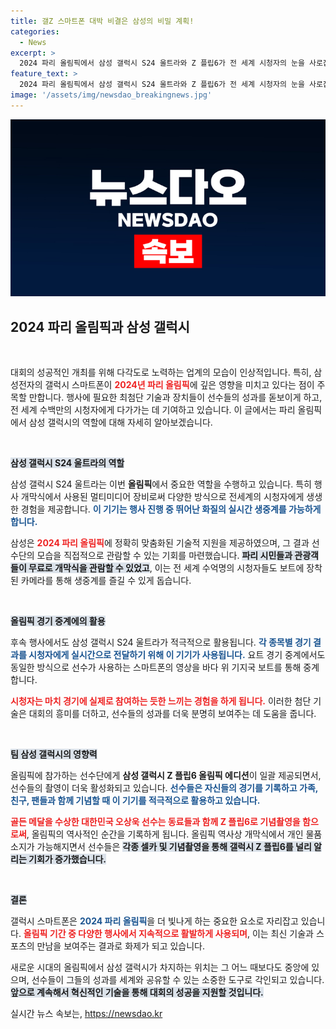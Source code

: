 ```yaml
---
title: 갤Z 스마트폰 대박 비결은 삼성의 비밀 계획!
categories:
  - News
excerpt: >
  2024 파리 올림픽에서 삼성 갤럭시 S24 울트라와 Z 플립6가 전 세계 시청자의 눈을 사로잡았다. 최초의 야외 개막식 생중계와 선수들의 셀카 촬영이 화제 속에 진행되며, 올림픽의 새로운 아이콘이 되고 있다!
feature_text: >
  2024 파리 올림픽에서 삼성 갤럭시 S24 울트라와 Z 플립6가 전 세계 시청자의 눈을 사로잡았다. 최초의 야외 개막식 생중계와 선수들의 셀카 촬영이 화제 속에 진행되며, 올림픽의 새로운 아이콘이 되고 있다!
image: '/assets/img/newsdao_breakingnews.jpg'
---
```


<p><img src="/assets/img/newsdao_breakingnews.jpg" alt="ranknews 속보" /></p>

<h2 data-ke-size="size26">2024 파리 올림픽과 삼성 갤럭시</h2>

<p data-ke-size="size16">&nbsp;</p>

<p>대회의 성공적인 개최를 위해 다각도로 노력하는 업계의 모습이 인상적입니다. 특히, 삼성전자의 갤럭시 스마트폰이 <b><span style="color: #ee2323;">2024년 파리 올림픽</span></b>에 깊은 영향을 미치고 있다는 점이 주목할 만합니다. 행사에 필요한 최첨단 기술과 장치들이 선수들의 성과를 돋보이게 하고, 전 세계 수백만의 시청자에게 다가가는 데 기여하고 있습니다. 이 글에서는 파리 올림픽에서 삼성 갤럭시의 역할에 대해 자세히 알아보겠습니다. </p>

<p data-ke-size="size16">&nbsp;</p>

<p><b><span style="background-color: #21538527;">삼성 갤럭시 S24 울트라의 역할</span></b></p>

<p>삼성 갤럭시 S24 울트라는 이번 <b>올림픽</b>에서 중요한 역할을 수행하고 있습니다. 특히 행사 개막식에서 사용된 멀티미디어 장비로써 다양한 방식으로 전세계의 시청자에게 생생한 경험을 제공합니다. <b><span style="color: #1a5490;">이 기기는 행사 진행 중 뛰어난 화질의 실시간 생중계를 가능하게 합니다.</span></b> </p>

<p>삼성은 <b><span style="color: #ee2323;">2024 파리 올림픽</span></b>에 정확히 맞춤화된 기술적 지원을 제공하였으며, 그 결과 선수단의 모습을 직접적으로 관람할 수 있는 기회를 마련했습니다. <b><span style="background-color: #21538527;">파리 시민들과 관광객들이 무료로 개막식을 관람할 수 있었고</span></b>, 이는 전 세계 수억명의 시청자들도 보트에 장착된 카메라를 통해 생중계를 즐길 수 있게 돕습니다.</p>

<p data-ke-size="size16">&nbsp;</p>

<p><b><span style="background-color: #21538527;">올림픽 경기 중계에의 활용</span></b></p>

<p>후속 행사에서도 삼성 갤럭시 S24 울트라가 적극적으로 활용됩니다. <b><span style="color: #1a5490;">각 종목별 경기 결과를 시청자에게 실시간으로 전달하기 위해 이 기기가 사용됩니다.</span></b> 요트 경기 중계에서도 동일한 방식으로 선수가 사용하는 스마트폰의 영상을 바다 위 기지국 보트를 통해 중계합니다.</p>

<p><b><span style="color: #ee2323;">시청자는 마치 경기에 실제로 참여하는 듯한 느끼는 경험을 하게 됩니다.</span></b> 이러한 첨단 기술은 대회의 흥미를 더하고, 선수들의 성과를 더욱 분명히 보여주는 데 도움을 줍니다.</p>

<p data-ke-size="size16">&nbsp;</p>

<p><b><span style="background-color: #21538527;">팀 삼성 갤럭시의 영향력</span></b></p>

<p>올림픽에 참가하는 선수단에게 <b>삼성 갤럭시 Z 플립6 올림픽 에디션</b>이 일괄 제공되면서, 선수들의 촬영이 더욱 활성화되고 있습니다. <b><span style="color: #1a5490;">선수들은 자신들의 경기를 기록하고 가족, 친구, 팬들과 함께 기념할 때 이 기기를 적극적으로 활용하고 있습니다.</span></b></p>

<p><b><span style="color: #ee2323;">골든 메달을 수상한 대한민국 오상욱 선수는 동료들과 함께 Z 플립6로 기념촬영을 함으로써</span></b>, 올림픽의 역사적인 순간을 기록하게 됩니다. 올림픽 역사상 개막식에서 개인 물품 소지가 가능해지면서 선수들은 <b><span style="background-color: #21538527;">각종 셀카 및 기념촬영을 통해 갤럭시 Z 플립6를 널리 알리는 기회가 증가했습니다.</span></b></p>

<p data-ke-size="size16">&nbsp;</p>

<p><b><span style="background-color: #21538527;">결론</span></b></p>

<p>갤럭시 스마트폰은 <b><span style="color: #1a5490;">2024 파리 올림픽</span></b>을 더 빛나게 하는 중요한 요소로 자리잡고 있습니다. <b><span style="color: #ee2323;">올림픽 기간 중 다양한 행사에서 지속적으로 활발하게 사용되며</span></b>, 이는 최신 기술과 스포츠의 만남을 보여주는 결과로 화제가 되고 있습니다.</p>

<p>새로운 시대의 올림픽에서 삼성 갤럭시가 차지하는 위치는 그 어느 때보다도 중앙에 있으며, 선수들이 그들의 성과를 세계와 공유할 수 있는 소중한 도구로 각인되고 있습니다. <b><span style="background-color: #21538527;">앞으로 계속해서 혁신적인 기술을 통해 대회의 성공을 지원할 것입니다.</span></b></p>
실시간 뉴스 속보는, <a href="https://newsdao.kr" rel="dofollow">https://newsdao.kr</a>


